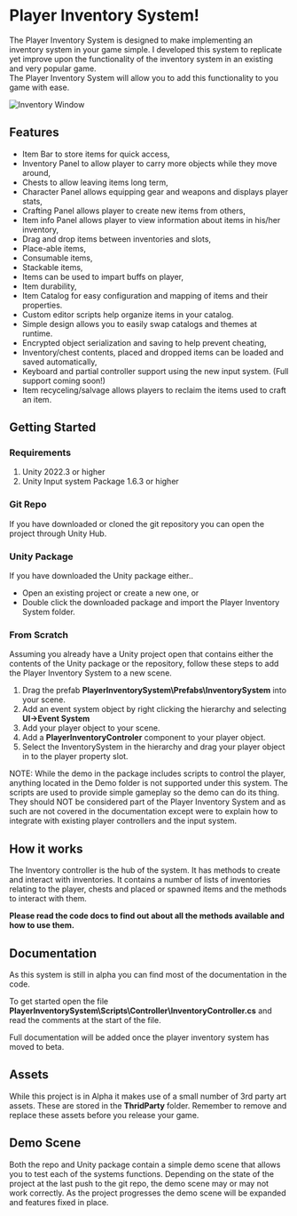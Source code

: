 
# Player Inventory System!

The Player Inventory System is designed to make implementing an inventory system in your game simple. I developed this system to replicate yet improve upon the functionality of the inventory system in an existing and very popular game.<br/> 
The Player Inventory System will allow you to add this functionality to you game with ease.

![Inventory Window](https://raw.githubusercontent.com/fideltfg/PlayerInventorySystem/master/Assets/PlayerInventorySystem/Docs/images/CS9raV.png)


## Features
- Item Bar to store items for quick access,
- Inventory Panel to allow player to carry more objects while they move around,
- Chests to allow leaving items long term,
- Character Panel allows equipping gear and weapons and displays player stats,
- Crafting Panel allows player to create new items from others,
- Item info Panel allows player to view information about items in his/her inventory,
- Drag and drop items between inventories and slots,
- Place-able items,
- Consumable items,
- Stackable items,
- Items can be used to impart buffs on player,
- Item durability,
- Item Catalog for easy configuration and mapping of items and their properties.
- Custom editor scripts help organize items in your catalog.
- Simple design allows you to easily swap catalogs and themes at runtime.
- Encrypted object serialization and saving to help prevent cheating,
- Inventory/chest contents, placed and dropped items can be loaded and saved automatically,
- Keyboard and partial controller support using the new input system. (Full support coming soon!)
- Item recyceling/salvage allows players to reclaim the items used to craft an item.


## Getting Started

### Requirements
1. Unity 2022.3 or higher
2. Unity Input system Package 1.6.3 or higher


### Git Repo
If you have downloaded or cloned the git repository you can open the project through Unity Hub.

### Unity Package
If you have downloaded the Unity package either..
+ Open an existing project or create a new one,
or
+ Double click the downloaded package and import the Player Inventory System folder.

### From Scratch
Assuming you already have a Unity project open that contains either the contents of the Unity package or the repository, follow these steps to add the Player Inventory System to a new scene.

1. Drag the prefab **PlayerInventorySystem\Prefabs\InventorySystem** into your scene. 
2. Add an event system object by right clicking the hierarchy and selecting **UI->Event System**
3. Add your player object to your scene. 
4. Add a **PlayerInventoryControler** component to your player object.
5. Select the InventorySystem in the hierarchy and drag your player object in to the player property slot.

NOTE: While the demo in the package includes scripts to control the player, anything located in the Demo folder is not supported under this system. The scripts are used to provide simple gameplay so the demo can do its thing. They should NOT be considered part of the Player Inventory System and as such are not covered in the documentation except were to explain how to integrate with existing player controllers and the input system.

## How it works
The Inventory controller is the hub of the system. It has methods to create and interact with inventories. It contains a number of lists of inventories relating to the player, chests and placed or spawned items and the methods to interact with them. 

**Please read the code docs to find out about all the methods available and how to use them.**

## Documentation
As this system is still in alpha you can find most of the documentation in the code.

To get started open the file **PlayerInventorySystem\Scripts\Controller\InventoryController.cs** and read the comments at the start of the file.

Full documentation will be added once the player inventory system has moved to beta.

## Assets
While this project is in Alpha it makes use of a small number of 3rd party art assets. These are stored in the **ThridParty** folder. Remember to remove and replace these assets before you release your game.

## Demo Scene
Both the repo and Unity package contain a simple demo scene that allows you to test each of the systems functions. Depending on the state of the project at the last push to the git repo, the demo scene may or may not work correctly.
As the project progresses the demo scene will be expanded and features fixed in place.
